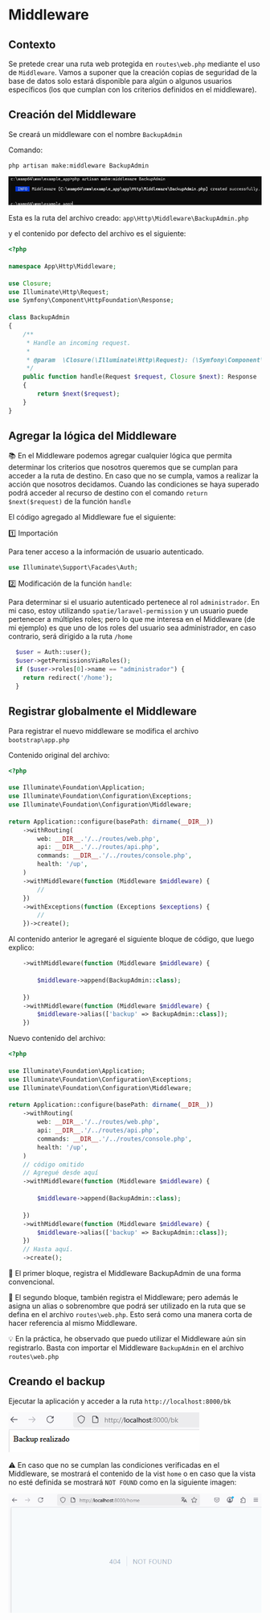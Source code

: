 # Middleware

## Contexto

Se pretede crear una ruta web protegida en `routes\web.php` mediante el uso de `Middleware`. Vamos a suponer que la creación copias de seguridad de la base de datos solo estará disponible para algún o algunos usuarios específicos (los que cumplan con los criterios definidos en el middleware).  

## Creación del Middleware

Se creará un middleware con el nombre `BackupAdmin`  

Comando:  

```
php artisan make:middleware BackupAdmin
```

![image](./img/make_backup_admin_middleware.png)  

Esta es la ruta del archivo creado: `app\Http\Middleware\BackupAdmin.php`  

y el contenido por defecto del archivo es el siguiente:  

```php
<?php

namespace App\Http\Middleware;

use Closure;
use Illuminate\Http\Request;
use Symfony\Component\HttpFoundation\Response;

class BackupAdmin
{
    /**
     * Handle an incoming request.
     *
     * @param  \Closure(\Illuminate\Http\Request): (\Symfony\Component\HttpFoundation\Response)  $next
     */
    public function handle(Request $request, Closure $next): Response
    {
        return $next($request);
    }
}
```

## Agregar la lógica del Middleware

:books: En el Middleware podemos agregar cualquier lógica que permita determinar los criterios que nosotros queremos que se cumplan para acceder a la ruta de destino. En caso que no se cumpla, vamos a realizar la acción que nosotros decidamos. Cuando las condiciones se haya superado podrá acceder al recurso de destino con el comando `return $next($request)` de la función  `handle` 

El código agregado al Middleware fue el siguiente:  

:one: Importación  

Para tener acceso a la información de usuario autenticado.  

```php
use Illuminate\Support\Facades\Auth;
```

:two: Modificación de la función `handle`:  

Para determinar si el usuario autenticado pertenece al rol `administrador`. En mi caso, estoy utilizando `spatie/laravel-permission` y un usuario puede pertenecer a múltiples roles; pero lo que me interesa en el Middleware (de mi ejemplo) es que uno de los roles del usuario sea administrador, en caso contrario, será dirigido a la ruta `/home` 

```php
  $user = Auth::user();
  $user->getPermissionsViaRoles();
  if ($user->roles[0]->name == "administrador") {
    return redirect('/home');
  }
```

## Registrar globalmente el Middleware

Para registrar el nuevo middleware se modifica el archivo `bootstrap\app.php` 

Contenido original del archivo:  

```php
<?php

use Illuminate\Foundation\Application;
use Illuminate\Foundation\Configuration\Exceptions;
use Illuminate\Foundation\Configuration\Middleware;

return Application::configure(basePath: dirname(__DIR__))
    ->withRouting(
        web: __DIR__.'/../routes/web.php',
        api: __DIR__.'/../routes/api.php',
        commands: __DIR__.'/../routes/console.php',
        health: '/up',
    )
    ->withMiddleware(function (Middleware $middleware) {
        //
    })
    ->withExceptions(function (Exceptions $exceptions) {
        //
    })->create();
```

Al contenido anterior le agregaré el siguiente bloque de código, que luego explico:  

```php
    ->withMiddleware(function (Middleware $middleware) {

        $middleware->append(BackupAdmin::class);

    })
    ->withMiddleware(function (Middleware $middleware) {
        $middleware->alias(['backup' => BackupAdmin::class]);
    })
```

Nuevo contenido del archivo:  

```php
<?php

use Illuminate\Foundation\Application;
use Illuminate\Foundation\Configuration\Exceptions;
use Illuminate\Foundation\Configuration\Middleware;

return Application::configure(basePath: dirname(__DIR__))
    ->withRouting(
        web: __DIR__.'/../routes/web.php',
        api: __DIR__.'/../routes/api.php',
        commands: __DIR__.'/../routes/console.php',
        health: '/up',
    )
    // código omitido
    // Agregué desde aquí
    ->withMiddleware(function (Middleware $middleware) {

        $middleware->append(BackupAdmin::class);

    })
    ->withMiddleware(function (Middleware $middleware) {
        $middleware->alias(['backup' => BackupAdmin::class]);
    })
    // Hasta aquí.
    ->create();
```

:orange_book: El primer bloque, registra el Middleware BackupAdmin de una forma convencional.

:green_book: El segundo bloque, también registra el Middleware; pero además le asigna un alias o sobrenombre que podrá ser utilizado en la ruta que se defina en el archivo `routes\web.php`. Esto será como una manera corta de hacer referencia al mismo Middleware.

:bulb: En la práctica, he observado que puedo utilizar el Middleware aún sin registrarlo. Basta con importar el Middleware `BackupAdmin` en el archivo `routes\web.php` 


## Creando el backup

Ejecutar la aplicación y acceder a la ruta `http://localhost:8000/bk` 

![image](./img/backup_realizado_web.png)  

:warning: En caso que no se cumplan las condiciones verificadas en el Middleware, se mostrará el contenido de la vist `home` o en caso que la vista no esté definida se mostrará `NOT FOUND` como en la siguiente imagen:  

![image](./img/home_view_not_found.png)  

